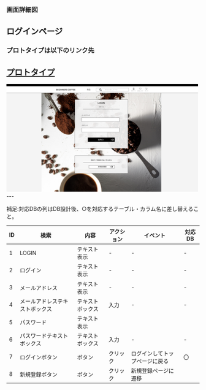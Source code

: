### 画面詳細図
## ログインページ
### プロトタイプは以下のリンク先
[プロトタイプ](https://www.figma.com/file/Oa2XrfbS2Hee9dSI9acZXo/coffee?node-id=0%3A1)
---
<img src="./img/ログインページ.png" width="500">
---

補足:対応DBの列はDB設計後、○を対応するテーブル・カラム名に差し替えること。

| ID | 検索 | 内容 | アクション | イベント | 対応DB |
|---|---|---|---|---|---|
|1|LOGIN|テキスト表示|-|-|-|
|2|ログイン|テキスト表示|-|-|-|
|3|メールアドレス|テキスト表示|-|-|-|
|4|メールアドレステキストボックス|テキストボックス|入力|-|-|
|5|パスワード|テキスト表示||||
|6|パスワードテキストボックス|テキストボックス|入力|-|-|
|7|ログインボタン|ボタン|クリック|ログインしてトップページに戻る|〇|
|8|新規登録ボタン|ボタン|クリック|新規登録ページに遷移||
